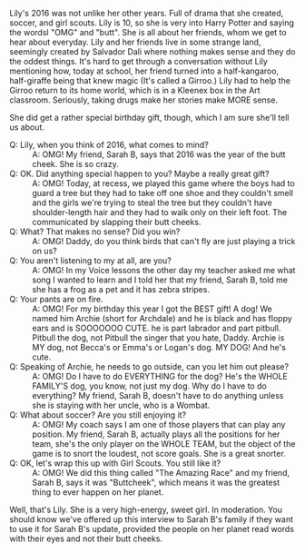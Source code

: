 Lily's 2016 was not unlike her other years. Full of drama that she created, soccer, and girl scouts. Lily is 10, so she is very into Harry Potter and saying the wordsl "OMG" and "butt". She is all about her friends, whom we get to hear about everyday. Lily and her friends live in some strange land, seemingly created by Salvador Dali where nothing makes sense and they do the oddest things. It's hard to get through a conversation without Lily mentioning how, today at school, her friend turned into a half-kangaroo, half-giraffe being that knew magic (It's called a Girroo.) Lily had to help the Girroo return to its home world, which is in a Kleenex box in the Art classroom. Seriously, taking drugs make her stories make MORE sense.

She did get a rather special birthday gift, though, which I am sure she'll tell us about.

<dl>
<dt>
Q: Lily, when you think of 2016, what comes to mind?
</dt>
<dd>
A: OMG! My friend, Sarah B, says that 2016 was the year of the butt cheek. She is so crazy.
</dd>
<dt>
Q: OK. Did anything special happen to you? Maybe a really great gift?
</dt>
<dd>
A: OMG! Today, at recess, we played this game where the boys had to guard a tree but they had to take off one shoe and they couldn't smell and the girls we're trying to steal the tree but they couldn't have shoulder-length hair and they had to walk only on their left foot. The communicated by slapping their butt cheeks.
</dd>
<dt>
Q: What? That makes no sense? Did you win?
</dt>
<dd>
A: OMG! Daddy, do you think birds that can't fly are just playing a trick on us?
</dd>
<dt>
Q: You aren't listening to my at all, are you?
</dt>
<dd>
A: OMG! In my Voice lessons the other day my teacher asked me what song I wanted to learn and I told her that my friend, Sarah B, told me she has a frog as a pet and it has zebra stripes.
</dd>
<dt>
Q: Your pants are on fire.
</dt>
<dd>
A: OMG! For my birthday this year I got the BEST gift! A dog! We named him Archie (short for Archdale) and he is black and has floppy ears and is SOOOOOOO CUTE. he is part labrador and part pitbull. Pitbull the dog, not Pitbull the singer that you hate, Daddy. Archie is MY dog, not Becca's or Emma's or Logan's dog. MY DOG! And he's cute.
</dd>
<dt>
Q: Speaking of Archie, he needs to go outside, can you let him out please?
</dt>
<dd>
A: OMG! Do I have to do EVERYTHING for the dog? He's the WHOLE FAMILY'S dog, you know, not just my dog. Why do I have to do everything? My friend, Sarah B, doesn't have to do anything unless she is staying with her uncle, who is a Wombat.
</dd>
<dt>
Q: What about soccer? Are you still enjoying it?
</dt>
<dd>
A: OMG! My coach says I am one of those players that can play any position. My friend, Sarah B, actually plays all the positions for her team, she's the only player on the WHOLE TEAM, but the object of the game is to snort the loudest, not score goals. She is a great snorter.
</dd>
<dt>
Q: OK, let's wrap this up with Girl Scouts. You still like it?
</dt>
<dd>
A: OMG! We did this thing called "The Amazing Race" and my friend, Sarah B, says it was "Buttcheek", which means it was the greatest thing to ever happen on her planet.
</dd>
</dl>

Well, that's Lily. She is a very high-energy, sweet girl. In moderation. You should know we've offered up this interview to Sarah B's family if they want to use it for Sarah B's update, provided the people on her planet read words with their eyes and not their butt cheeks.
